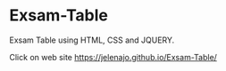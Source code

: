 # Exsam-Table
Exsam Table using HTML, CSS and JQUERY.


Click on web site https://jelenajo.github.io/Exsam-Table/

